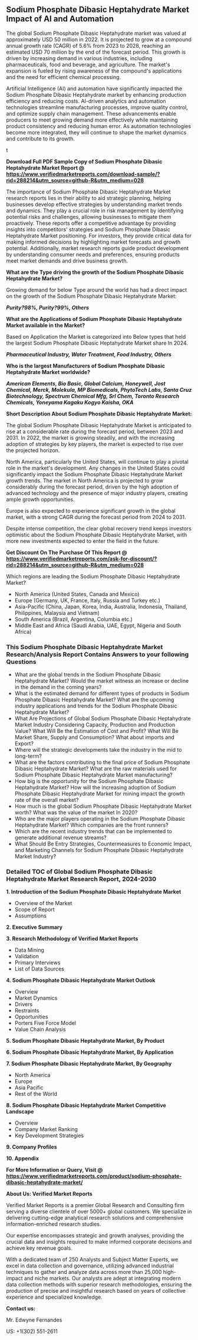 <h2>Sodium Phosphate Dibasic Heptahydrate Market Impact of AI and Automation</h2><p>The global Sodium Phosphate Dibasic Heptahydrate market was valued at approximately USD 50 million in 2022. It is projected to grow at a compound annual growth rate (CAGR) of 5.6% from 2023 to 2028, reaching an estimated USD 70 million by the end of the forecast period. This growth is driven by increasing demand in various industries, including pharmaceuticals, food and beverage, and agriculture. The market's expansion is fueled by rising awareness of the compound's applications and the need for efficient chemical processing.</p><p>Artificial Intelligence (AI) and automation have significantly impacted the Sodium Phosphate Dibasic Heptahydrate market by enhancing production efficiency and reducing costs. AI-driven analytics and automation technologies streamline manufacturing processes, improve quality control, and optimize supply chain management. These advancements enable producers to meet growing demand more effectively while maintaining product consistency and reducing human error. As automation technologies become more integrated, they will continue to shape the market dynamics and contribute to its growth.</p>t</p><p id="" class=""><strong>Download Full PDF Sample Copy of Sodium Phosphate Dibasic Heptahydrate Market Report @ <a href="https://www.verifiedmarketreports.com/download-sample/?rid=288214&utm_source=github-R&utm_medium=028" target="_blank">https://www.verifiedmarketreports.com/download-sample/?rid=288214&utm_source=github-R&utm_medium=028</a></strong></p><p>The importance of&nbsp;Sodium Phosphate Dibasic Heptahydrate Market research reports lies in their ability to aid strategic planning, helping businesses develop effective strategies by understanding market trends and dynamics. They play a crucial role in risk management by identifying potential risks and challenges, allowing businesses to mitigate them proactively. These reports offer a competitive advantage by providing insights into competitors' strategies and Sodium Phosphate Dibasic Heptahydrate Market positioning. For investors, they provide critical data for making informed decisions by highlighting market forecasts and growth potential. Additionally, market research reports guide product development by understanding consumer needs and preferences, ensuring products meet market demands and drive business growth.</p><p><strong>What are the&nbsp;Type driving the growth of the Sodium Phosphate Dibasic Heptahydrate Market?</strong></p><p id="" class="">Growing demand for below Type around the world has had a direct impact on the growth of the Sodium Phosphate Dibasic Heptahydrate Market:</p><em><strong>Purity?98%, Purity?99%, Others</strong></em></p><strong>What are the&nbsp;Applications&nbsp;of Sodium Phosphate Dibasic Heptahydrate Market available in the Market?</strong></p><p id="" class="">Based on Application the Market is categorized into Below types that held the largest Sodium Phosphate Dibasic Heptahydrate Market share In 2024.</p><em><strong>Pharmaceutical Industry, Water Treatment, Food Industry, Others</strong></em></p><strong>Who is the largest Manufacturers of Sodium Phosphate Dibasic Heptahydrate Market worldwide?</strong></p><p><em><strong>American Elements, Bio Basic, Global Calcium, Honeywell, Jost Chemical, Merck, Molekula, MP Biomedicals, PhytoTech Labs, Santa Cruz Biotechnology, Spectrum Chemical Mfg, Srl Chem, Toronto Research Chemicals, Yoneyama Kagaku Kogyo Kaisha, OKA</strong></em></p><p id="" class=""><strong>Short Description About Sodium Phosphate Dibasic Heptahydrate Market:</strong></p><p>The global Sodium Phosphate Dibasic Heptahydrate Market is anticipated to rise at a considerable rate during the forecast period, between 2023 and 2031. In 2022, the market is growing steadily, and with the increasing adoption of strategies by key players, the market is expected to rise over the projected horizon.</p><p>North America, particularly the United States, will continue to play a pivotal role in the market's development. Any changes in the United States could significantly impact the Sodium Phosphate Dibasic Heptahydrate Market growth trends. The market in North America is projected to grow considerably during the forecast period, driven by the high adoption of advanced technology and the presence of major industry players, creating ample growth opportunities.</p><p>Europe is also expected to experience significant growth in the global market, with a strong CAGR during the forecast period from 2024 to 2031.</p><p>Despite intense competition, the clear global recovery trend keeps investors optimistic about the Sodium Phosphate Dibasic Heptahydrate Market, with more new investments expected to enter the field in the future.</p><p id="" class=""><strong>Get Discount On The Purchase Of This Report @ <a href="https://www.verifiedmarketreports.com/ask-for-discount/?rid=288214&utm_source=github-R&utm_medium=028" target="_blank">https://www.verifiedmarketreports.com/ask-for-discount/?rid=288214&utm_source=github-R&utm_medium=028</a></strong></p>Which regions are leading the Sodium Phosphate Dibasic Heptahydrate Market?</p><ul><li>North America (United States, Canada and Mexico)</li><li>Europe (Germany, UK, France, Italy, Russia and Turkey etc.)</li><li>Asia-Pacific (China, Japan, Korea, India, Australia, Indonesia, Thailand, Philippines, Malaysia and Vietnam)</li><li>South America (Brazil, Argentina, Columbia etc.)</li><li>Middle East and Africa (Saudi Arabia, UAE, Egypt, Nigeria and South Africa)</li></ul><h3 id="" class="">This Sodium Phosphate Dibasic Heptahydrate Market Research/Analysis Report Contains Answers to your following Questions</h3><ul><li>What are the global trends in the Sodium Phosphate Dibasic Heptahydrate Market? Would the market witness an increase or decline in the demand in the coming years?</li><li>What is the estimated demand for different types of products in Sodium Phosphate Dibasic Heptahydrate Market? What are the upcoming industry applications and trends for the Sodium Phosphate Dibasic Heptahydrate Market?</li><li>What Are Projections of Global Sodium Phosphate Dibasic Heptahydrate Market Industry Considering Capacity, Production and Production Value? What Will Be the Estimation of Cost and Profit? What Will Be Market Share, Supply and Consumption? What about imports and Export?</li><li>Where will the strategic developments take the industry in the mid to long-term?</li><li>What are the factors contributing to the final price of Sodium Phosphate Dibasic Heptahydrate Market? What are the raw materials used for Sodium Phosphate Dibasic Heptahydrate Market manufacturing?</li><li>How big is the opportunity for the Sodium Phosphate Dibasic Heptahydrate Market? How will the increasing adoption of Sodium Phosphate Dibasic Heptahydrate Market for mining impact the growth rate of the overall market?</li><li>How much is the global Sodium Phosphate Dibasic Heptahydrate Market worth? What was the value of the market In 2020?</li><li>Who are the major players operating in the Sodium Phosphate Dibasic Heptahydrate Market? Which companies are the front runners?</li><li>Which are the recent industry trends that can be implemented to generate additional revenue streams?</li><li>What Should Be Entry Strategies, Countermeasures to Economic Impact, and Marketing Channels for Sodium Phosphate Dibasic Heptahydrate Market Industry?</li></ul><h3 id="" class="">Detailed TOC of Global Sodium Phosphate Dibasic Heptahydrate Market Research Report, 2024-2030</h3><p id="" class=""><strong>1. Introduction of the Sodium Phosphate Dibasic Heptahydrate Market</strong></p><ul><li>Overview of the Market</li><li>Scope of Report</li><li>Assumptions</li></ul><p id="" class=""><strong>2. Executive Summary</strong></p><p id="" class=""><strong>3. Research Methodology of Verified Market Reports</strong></p><ul><li>Data Mining</li><li>Validation</li><li>Primary Interviews</li><li>List of Data Sources</li></ul><p id="" class=""><strong>4. Sodium Phosphate Dibasic Heptahydrate Market Outlook</strong></p><ul><li>Overview</li><li>Market Dynamics</li><li>Drivers</li><li>Restraints</li><li>Opportunities</li><li>Porters Five Force Model</li><li>Value Chain Analysis</li></ul><p id="" class=""><strong>5. Sodium Phosphate Dibasic Heptahydrate Market, By Product</strong></p><p id="" class=""><strong>6. Sodium Phosphate Dibasic Heptahydrate Market, By Application</strong></p><p id="" class=""><strong>7. Sodium Phosphate Dibasic Heptahydrate Market, By Geography</strong></p><ul><li>North America</li><li>Europe</li><li>Asia Pacific</li><li>Rest of the World</li></ul><p id="" class=""><strong>8. Sodium Phosphate Dibasic Heptahydrate Market Competitive Landscape</strong></p><ul><li>Overview</li><li>Company Market Ranking</li><li>Key Development Strategies</li></ul><p id="" class=""><strong>9. Company Profiles</strong></p><p id="" class=""><strong>10. Appendix</strong></p><p id="" class=""><strong>For More Information or Query, Visit @ <a href="https://www.verifiedmarketreports.com/product/sodium-phosphate-dibasic-heptahydrate-market/" target="_blank">https://www.verifiedmarketreports.com/product/sodium-phosphate-dibasic-heptahydrate-market/</a></strong></p><p id="" class=""><strong>About Us: Verified Market Reports</strong></p><p id="" class="">Verified Market Reports is a premier Global Research and Consulting firm serving a diverse clientele of over 5000+ global customers. We specialize in delivering cutting-edge analytical research solutions and comprehensive information-enriched research studies.</p><p id="" class="">Our expertise encompasses strategic and growth analyses, providing the crucial data and insights required to make informed corporate decisions and achieve key revenue goals.</p><p id="" class="">With a dedicated team of 250 Analysts and Subject Matter Experts, we excel in data collection and governance, utilizing advanced industrial techniques to gather and analyze data across more than 25,000 high-impact and niche markets. Our analysts are adept at integrating modern data collection methods with superior research methodologies, ensuring the production of precise and insightful research based on years of collective experience and specialized knowledge.</p><p id="" class=""><strong>Contact us:</strong></p><p id="" class="">Mr. Edwyne Fernandes</p><p id="" class="">US: +1(302) 551-2611</p>